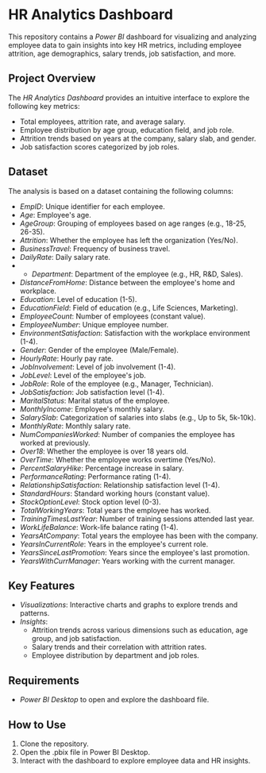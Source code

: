 # HR Analytics Dashboard

This repository contains a *Power BI* dashboard for visualizing and analyzing employee data to gain insights into key HR metrics, including employee attrition, age demographics, salary trends, job satisfaction, and more. 

## Project Overview

The *HR Analytics Dashboard* provides an intuitive interface to explore the following key metrics:
- Total employees, attrition rate, and average salary.
- Employee distribution by age group, education field, and job role.
- Attrition trends based on years at the company, salary slab, and gender.
- Job satisfaction scores categorized by job roles.

## Dataset

The analysis is based on a dataset containing the following columns:

- *EmpID*: Unique identifier for each employee.
- *Age*: Employee's age.
- *AgeGroup*: Grouping of employees based on age ranges (e.g., 18-25, 26-35).
- *Attrition*: Whether the employee has left the organization (Yes/No).
- *BusinessTravel*: Frequency of business travel.
- *DailyRate*: Daily salary rate.
- - *Department*: Department of the employee (e.g., HR, R&D, Sales).
- *DistanceFromHome*: Distance between the employee's home and workplace.
- *Education*: Level of education (1-5).
- *EducationField*: Field of education (e.g., Life Sciences, Marketing).
- *EmployeeCount*: Number of employees (constant value).
- *EmployeeNumber*: Unique employee number.
- *EnvironmentSatisfaction*: Satisfaction with the workplace environment (1-4).
- *Gender*: Gender of the employee (Male/Female).
- *HourlyRate*: Hourly pay rate.
- *JobInvolvement*: Level of job involvement (1-4).
- *JobLevel*: Level of the employee's job.
- *JobRole*: Role of the employee (e.g., Manager, Technician).
- *JobSatisfaction*: Job satisfaction level (1-4).
- *MaritalStatus*: Marital status of the employee.
- *MonthlyIncome*: Employee's monthly salary.
- *SalarySlab*: Categorization of salaries into slabs (e.g., Up to 5k, 5k-10k).
- *MonthlyRate*: Monthly salary rate.
- *NumCompaniesWorked*: Number of companies the employee has worked at previously.
- *Over18*: Whether the employee is over 18 years old.
- *OverTime*: Whether the employee works overtime (Yes/No).
- *PercentSalaryHike*: Percentage increase in salary.
- *PerformanceRating*: Performance rating (1-4).
- *RelationshipSatisfaction*: Relationship satisfaction level (1-4).
- *StandardHours*: Standard working hours (constant value).
- *StockOptionLevel*: Stock option level (0-3).
- *TotalWorkingYears*: Total years the employee has worked.
- *TrainingTimesLastYear*: Number of training sessions attended last year.
- *WorkLifeBalance*: Work-life balance rating (1-4).
- *YearsAtCompany*: Total years the employee has been with the company.
- *YearsInCurrentRole*: Years in the employee's current role.
- *YearsSinceLastPromotion*: Years since the employee's last promotion.
- *YearsWithCurrManager*: Years working with the current manager.

## Key Features

- *Visualizations*: Interactive charts and graphs to explore trends and patterns.
- *Insights*:
  - Attrition trends across various dimensions such as education, age group, and job satisfaction.
  - Salary trends and their correlation with attrition rates.
  - Employee distribution by department and job roles.

## Requirements

- *Power BI Desktop* to open and explore the dashboard file.

## How to Use

1. Clone the repository.
2. Open the .pbix file in Power BI Desktop.
3. Interact with the dashboard to explore employee data and HR insights.


